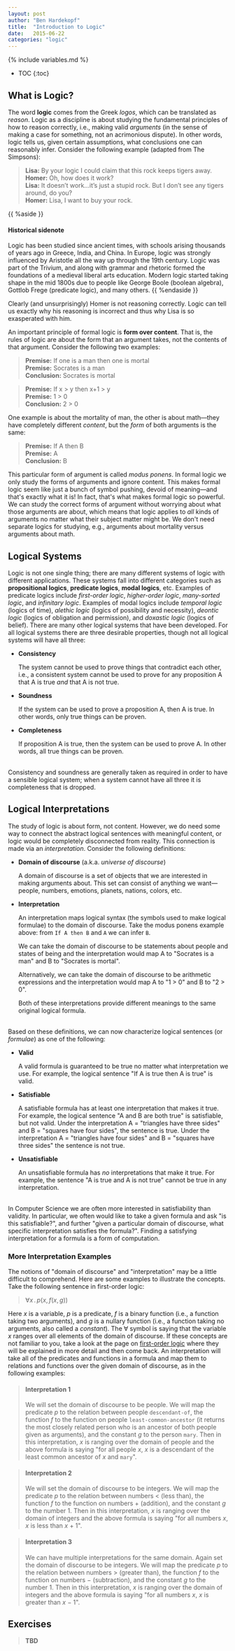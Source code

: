 ```yaml
---
layout: post
author: "Ben Hardekopf"
title:  "Introduction to Logic"
date:   2015-06-22
categories: "logic"
---
```


{% include variables.md %}

* TOC
{:toc}

## What is Logic?

The word __logic__ comes from the Greek _logos_, which can be
translated as _reason_. Logic as a discipline is about studying the
fundamental principles of how to reason correctly, i.e., making valid
_arguments_ (in the sense of making a case for something, not an
acrimonious dispute). In other words, logic tells us, given certain
assumptions, what conclusions one can reasonably infer. Consider the
following example (adapted from The Simpsons):

> __Lisa:__ By your logic I could claim that this rock keeps tigers away.  
> __Homer:__ Oh, how does it work?  
> __Lisa:__ It doesn’t work...it’s just a stupid rock. But I don’t see any
> tigers around, do you?  
> __Homer:__ Lisa, I want to buy your rock.

{{ %aside }}
#### Historical sidenote

Logic has been studied since ancient times, with schools arising
thousands of years ago in Greece, India, and China. In Europe, logic
was strongly influenced by Aristotle all the way up through the 19th
century. Logic was part of the Trivium, and along with grammar and
rhetoric formed the foundations of a medieval liberal arts
education. Modern logic started taking shape in the mid 1800s due to
people like George Boole (boolean algebra), Gottlob Frege (predicate
logic), and many others.
{{ %endaside }}

Clearly (and unsurprisingly) Homer is not reasoning correctly. Logic
can tell us exactly why his reasoning is incorrect and thus why Lisa
is so exasperated with him.

An important principle of formal logic is __form over content__. That
is, the rules of logic are about the form that an argument takes, not
the contents of that argument. Consider the following two examples:

> __Premise:__ If one is a man then one is mortal  
> __Premise:__ Socrates is a man  
> __Conclusion:__ Socrates is mortal

> __Premise:__ If x > y then x+1 > y  
> __Premise:__ 1 > 0  
> __Conclusion:__ 2 > 0

One example is about the mortality of man, the other is about
math&mdash;they have completely different _content_, but the _form_ of
both arguments is the same:

> __Premise:__ If A then B  
> __Premise:__ A  
> __Conclusion:__ B

This particular form of argument is called _modus ponens_. In formal
logic we only study the forms of arguments and ignore content. This
makes formal logic seem like just a bunch of symbol pushing, devoid of
meaning&mdash;and that's exactly what it is! In fact, that's what
makes formal logic so powerful. We can study the correct forms of
argument without worrying about what those arguments are about, which
means that logic applies to _all_ kinds of arguments no matter what
their subject matter might be. We don't need separate logics for
studying, e.g., arguments about mortality versus arguments about math.

## Logical Systems

Logic is not one single thing; there are many different systems of
logic with different applications. These systems fall into different
categories such as __propositional logics__, __predicate logics__,
__modal logics__, etc. Examples of predicate logics include
_first-order logic_, _higher-order logic_, _many-sorted logic_, and
_infinitary logic_. Examples of modal logics include _temporal logic_
(logics of time), _alethic logic_ (logics of possibility and
necessity), _deontic logic_ (logics of obligation and permission), and
_doxastic logic_ (logics of belief). There are many other logical
systems that have been developed. For all logical systems there are
three desirable properties, though not all logical systems will have
all three:

- __Consistency__

  The system cannot be used to prove things that contradict each
  other, i.e., a consistent system cannot be used to prove for any
  proposition A that A is true _and_ that A is not true.
  
- __Soundness__

  If the system can be used to prove a proposition A, then A is
  true. In other words, only true things can be proven.
  
- __Completeness__

  If proposition A is true, then the system can be used to prove A. In
  other words, all true things can be proven.<br/><br/>

Consistency and soundness are generally taken as required in order to
have a sensible logical system; when a system cannot have all three it
is completeness that is dropped.

## Logical Interpretations

The study of logic is about form, not content. However, we do need
some way to connect the abstract logical sentences with meaningful
content, or logic would be completely disconnected from reality. This
connection is made via an _interpretation_. Consider the following
definitions:

- __Domain of discourse__ (a.k.a. _universe of discourse_)

  A domain of discourse is a set of objects that we are interested in
  making arguments about. This set can consist of anything we
  want&mdash;people, numbers, emotions, planets, nations, colors, etc.

- __Interpretation__

  An interpretation maps logical syntax (the symbols used to make
  logical formulae) to the domain of discourse. Take the modus ponens
  example above: from `If A then B` and `A` we can infer `B`.

  We can take the domain of discourse to be statements about people
  and states of being and the interpretation would map A to "Socrates
  is a man" and B to "Socrates is mortal".

  Alternatively, we can take the domain of discourse to be arithmetic
  expressions and the interpretation would map A to "1 > 0" and B to
  "2 > 0".

  Both of these interpretations provide different meanings to the
  same original logical formula.<br/><br/>

Based on these definitions, we can now characterize logical sentences
(or _formulae_) as one of the following:

- __Valid__

  A valid formula is guaranteed to be true no matter what
  interpretation we use. For example, the logical sentence "If A is
  true then A is true" is valid.

- __Satisfiable__

  A satisfiable formula has at least one interpretation that makes it
  true. For example, the logical sentence "A and B are both true" is
  satisfiable, but not valid. Under the interpretation A = "triangles
  have three sides" and B = "squares have four sides", the sentence is
  true. Under the interpretation A = "triangles have four sides" and B
  = "squares have three sides" the sentence is not true.

- __Unsatisfiable__

  An unsatisfiable formula has _no_ interpretations that make it
  true. For example, the sentence "A is true and A is not true" cannot
  be true in any interpretation.<br/><br/>

In Computer Science we are often more interested in satisfiability
than validity. In particular, we often would like to take a given
formula and ask "is this satisfiable?", and further "given a
particular domain of discourse, what specific interpretation satisfies
the formula?". Finding a satisfying interpretation for a formula is a
form of computation.

### More Interpretation Examples

The notions of "domain of discourse" and "interpretation" may be a
little difficult to comprehend. Here are some examples to illustrate
the concepts. Take the following sentence in first-order logic:

> $\forall x \,.\, p(x,\, f(x,\, g))$

Here _x_ is a variable, _p_ is a predicate, _f_ is a binary function
(i.e., a function taking two arguments), and _g_ is a nullary function
(i.e., a function taking no arguments, also called a _constant_). The
$\forall$ symbol is saying that the variable _x_ ranges over all
elements of the domain of discourse. If these concepts are not
familiar to you, take a look at the page on [first-order logic](???)
where they will be explained in more detail and then come back. An
interpretation will take all of the predicates and functions in a
formula and map them to relations and functions over the given domain
of discourse, as in the following examples:

> #### __Interpretation 1__
>
> We will set the domain of discourse to be people. We will map the
>predicate _p_ to the relation between people `descendant-of`, the
>function _f_ to the function on people `least-common-ancestor` (it
>returns the most closely related person who is an ancestor of both
>people given as arguments), and the constant _g_ to the person
>`mary`. Then in this interpretation, _x_ is ranging over the domain
>of people and the above formula is saying "for all people _x_, _x_ is
>a descendant of the least common ancestor of _x_ and `mary`".

> #### __Interpretation 2__
>
> We will set the domain of discourse to be integers. We will map the
> predicate _p_ to the relation between numbers < (less than), the
> function _f_ to the function on numbers + (addition), and the
> constant _g_ to the number 1. Then in this interpretation, _x_ is
> ranging over the domain of integers and the above formula is saying
> "for all numbers _x_, _x_ is less than _x_ + 1".

> #### __Interpretation 3__
>
> We can have multiple interpretations for the same domain. Again set
> the domain of discourse to be integers. We will map the predicate
> _p_ to the relation between numbers > (greater than), the function
> _f_ to the function on numbers − (subtraction), and the constant _g_
> to the number 1. Then in this interpretation, _x_ is ranging over
> the domain of integers and the above formula is saying "for all
> numbers _x_, _x_ is greater than _x_ − 1".

## Exercises

> __TBD__
